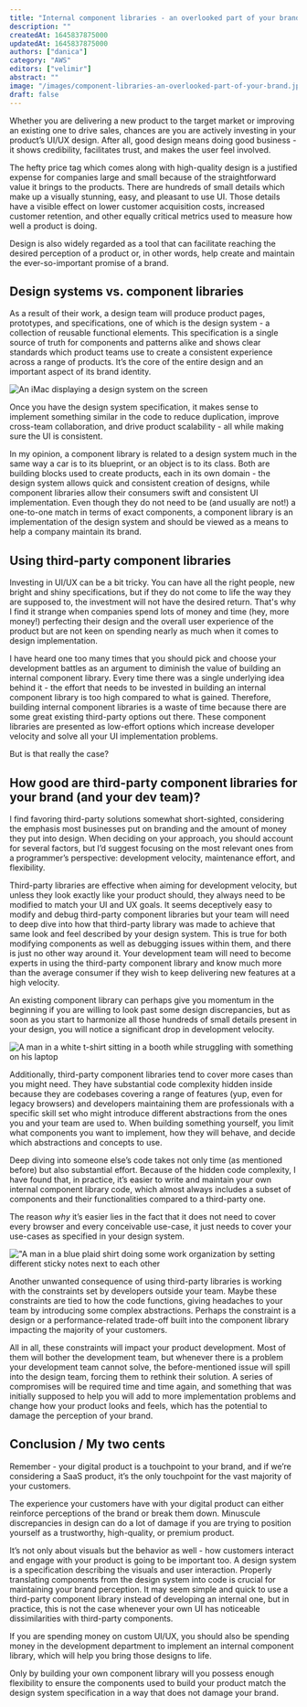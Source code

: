 ```yaml
---
title: "Internal component libraries - an overlooked part of your brand"
description: ""
createdAt: 1645837875000
updatedAt: 1645837875000
authors: ["danica"]
category: "AWS"
editors: ["velimir"]
abstract: ""
image: "/images/component-libraries-an-overlooked-part-of-your-brand.jpg"
draft: false
---
```


Whether you are delivering a new product to the target market or improving an existing one to drive sales, chances are you are actively investing in your product’s UI/UX design. After all, good design means doing good business - it shows credibility, facilitates trust, and makes the user feel involved.

The hefty price tag which comes along with high-quality design is a justified expense for companies large and small because of the straightforward value it brings to the products. There are hundreds of small details which make up a visually stunning, easy, and pleasant to use UI. Those details have a visible effect on lower customer acquisition costs, increased customer retention, and other equally critical metrics used to measure how well a product is doing.

Design is also widely regarded as a tool that can facilitate reaching the desired perception of a product or, in other words, help create and maintain the ever-so-important promise of a brand.

## Design systems vs. component libraries

As a result of their work, a design team will produce product pages, prototypes, and specifications, one of which is the design system - a collection of reusable functional elements. This specification is a single source of truth for components and patterns alike and shows clear standards which product teams use to create a consistent experience across a range of products. It’s the core of the entire design and an important aspect of its brand identity.

![An iMac displaying a design system on the screen](/images/component-libraries-an-overlooked-part-of-your-brand/design-system-on-a-mac.png)

Once you have the design system specification, it makes sense to implement something similar in the code to reduce duplication, improve cross-team collaboration, and drive product scalability - all while making sure the UI is consistent.

In my opinion, a component library is related to a design system much in the same way a car is to its blueprint, or an object is to its class. Both are building blocks used to create products, each in its own domain - the design system allows quick and consistent creation of designs, while component libraries allow their consumers swift and consistent UI implementation. Even though they do not need to be (and usually are not!) a one-to-one match in terms of exact components, a component library is an implementation of the design system and should be viewed as a means to help a company maintain its brand.

## Using third-party component libraries

Investing in UI/UX can be a bit tricky. You can have all the right people, new bright and shiny specifications, but if they do not come to life the way they are supposed to, the investment will not have the desired return. That's why I find it strange when companies spend lots of money and time (hey, more money!) perfecting their design and the overall user experience of the product but are not keen on spending nearly as much when it comes to design implementation.

I have heard one too many times that you should pick and choose your development battles as an argument to diminish the value of building an internal component library. Every time there was a single underlying idea behind it - the effort that needs to be invested in building an internal component library is too high compared to what is gained. Therefore, building internal component libraries is a waste of time because there are some great existing third-party options out there. These component libraries are presented as low-effort options which increase developer velocity and solve all your UI implementation problems.

But is that really the case?

## How good are third-party component libraries for your brand (and your dev team)?

I find favoring third-party solutions somewhat short-sighted, considering the emphasis most businesses put on branding and the amount of money they put into design. When deciding on your approach, you should account for several factors, but I’d suggest focusing on the most relevant ones from a programmer’s perspective: development velocity, maintenance effort, and flexibility.

Third-party libraries are effective when aiming for development velocity, but unless they look exactly like your product should, they always need to be modified to match your UI and UX goals. It seems deceptively easy to modify and debug third-party component libraries but your team will need to deep dive into how that third-party library was made to achieve that same look and feel described by your design system. This is true for both modifying components as well as debugging issues within them, and there is just no other way around it. Your development team will need to become experts in using the third-party component library and know much more than the average consumer if they wish to keep delivering new features at a high velocity.

An existing component library can perhaps give you momentum in the beginning if you are willing to look past some design discrepancies, but as soon as you start to harmonize all those hundreds of small details present in your design, you will notice a significant drop in development velocity.

![A man in a white t-shirt sitting in a booth while struggling with something on his laptop](/images/component-libraries-an-overlooked-part-of-your-brand/struggling-with-the-ui.png)

Additionally, third-party component libraries tend to cover more cases than you might need. They have substantial code complexity hidden inside because they are codebases covering a range of features (yup, even for legacy browsers) and developers maintaining them are professionals with a specific skill set who might introduce different abstractions from the ones you and your team are used to. When building something yourself, you limit what components you want to implement, how they will behave, and decide which abstractions and concepts to use.

Deep diving into someone else’s code takes not only time (as mentioned before) but also substantial effort. Because of the hidden code complexity, I have found that, in practice, it’s easier to write and maintain your own internal component library code, which almost always includes a subset of components and their functionalities compared to a third-party one.

The reason *why* it’s easier lies in the fact that it does not need to cover every browser and every conceivable use-case, it just needs to cover your use-cases as specified in your design system.

!["A man in a blue plaid shirt doing some work organization by setting different sticky notes next to each other](/images/component-libraries-an-overlooked-part-of-your-brand/work-organization.png)

Another unwanted consequence of using third-party libraries is working with the constraints set by developers outside your team. Maybe these constraints are tied to how the code functions, giving headaches to your team by introducing some complex abstractions. Perhaps the constraint is a design or a performance-related trade-off built into the component library impacting the majority of your customers.

All in all, these constraints will impact your product development. Most of them will bother the development team, but whenever there is a problem your development team cannot solve, the before-mentioned issue will spill into the design team, forcing them to rethink their solution. A series of compromises will be required time and time again, and something that was initially supposed to help you will add to more implementation problems and change how your product looks and feels, which has the potential to damage the perception of your brand.

## Conclusion / My two cents

Remember - your digital product is a touchpoint to your brand, and if we’re considering a SaaS product, it’s the only touchpoint for the vast majority of your customers.

The experience your customers have with your digital product can either reinforce perceptions of the brand or break them down. Minuscule discrepancies in design can do a lot of damage if you are trying to position yourself as a trustworthy, high-quality, or premium product.

It’s not only about visuals but the behavior as well - how customers interact and engage with your product is going to be important too. A design system is a specification describing the visuals and user interaction. Properly translating components from the design system into code is crucial for maintaining your brand perception. It may seem simple and quick to use a third-party component library instead of developing an internal one, but in practice, this is not the case whenever your own UI has noticeable dissimilarities with third-party components.

If you are spending money on custom UI/UX, you should also be spending money in the development department to implement an internal component library, which will help you bring those designs to life.

Only by building your own component library will you possess enough flexibility to ensure the components used to build your product match the design system specification in a way that does not damage your brand.
